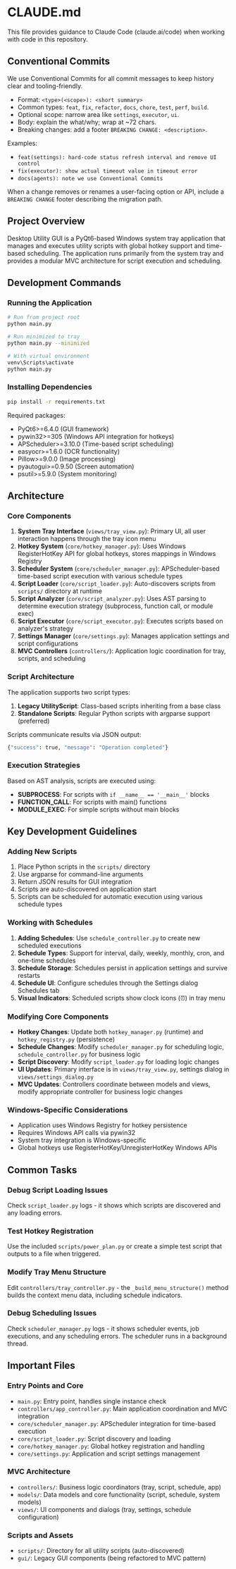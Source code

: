 # CLAUDE.md

This file provides guidance to Claude Code (claude.ai/code) when working with code in this repository.

## Conventional Commits

We use Conventional Commits for all commit messages to keep history clear and tooling-friendly.

- Format: `<type>(<scope>): <short summary>`
- Common types: `feat`, `fix`, `refactor`, `docs`, `chore`, `test`, `perf`, `build`.
- Optional scope: narrow area like `settings`, `executor`, `ui`.
- Body: explain the what/why; wrap at ~72 chars.
- Breaking changes: add a footer `BREAKING CHANGE: <description>`.

Examples:
- `feat(settings): hard-code status refresh interval and remove UI control`
- `fix(executor): show actual timeout value in timeout error`
- `docs(agents): note we use Conventional Commits`

When a change removes or renames a user-facing option or API, include a `BREAKING CHANGE` footer describing the migration path.

## Project Overview

Desktop Utility GUI is a PyQt6-based Windows system tray application that manages and executes utility scripts with global hotkey support and time-based scheduling. The application runs primarily from the system tray and provides a modular MVC architecture for script execution and scheduling.

## Development Commands

### Running the Application
```bash
# Run from project root
python main.py

# Run minimized to tray
python main.py --minimized

# With virtual environment
venv\Scripts\activate
python main.py
```

### Installing Dependencies
```bash
pip install -r requirements.txt
```

Required packages:
- PyQt6>=6.4.0 (GUI framework)
- pywin32>=305 (Windows API integration for hotkeys)
- APScheduler>=3.10.0 (Time-based script scheduling)
- easyocr>=1.6.0 (OCR functionality)
- Pillow>=9.0.0 (Image processing)
- pyautogui>=0.9.50 (Screen automation)
- psutil>=5.9.0 (System monitoring)

## Architecture

### Core Components

1. **System Tray Interface** (`views/tray_view.py`): Primary UI, all user interaction happens through the tray icon menu
2. **Hotkey System** (`core/hotkey_manager.py`): Uses Windows RegisterHotKey API for global hotkeys, stores mappings in Windows Registry
3. **Scheduler System** (`core/scheduler_manager.py`): APScheduler-based time-based script execution with various schedule types
4. **Script Loader** (`core/script_loader.py`): Auto-discovers scripts from `scripts/` directory at runtime
5. **Script Analyzer** (`core/script_analyzer.py`): Uses AST parsing to determine execution strategy (subprocess, function call, or module exec)
6. **Script Executor** (`core/script_executor.py`): Executes scripts based on analyzer's strategy
7. **Settings Manager** (`core/settings.py`): Manages application settings and script configurations
8. **MVC Controllers** (`controllers/`): Application logic coordination for tray, scripts, and scheduling

### Script Architecture

The application supports two script types:

1. **Legacy UtilityScript**: Class-based scripts inheriting from a base class
2. **Standalone Scripts**: Regular Python scripts with argparse support (preferred)

Scripts communicate results via JSON output:
```python
{"success": true, "message": "Operation completed"}
```

### Execution Strategies

Based on AST analysis, scripts are executed using:
- **SUBPROCESS**: For scripts with `if __name__ == '__main__'` blocks
- **FUNCTION_CALL**: For scripts with main() functions
- **MODULE_EXEC**: For simple scripts without main blocks

## Key Development Guidelines

### Adding New Scripts

1. Place Python scripts in the `scripts/` directory
2. Use argparse for command-line arguments
3. Return JSON results for GUI integration
4. Scripts are auto-discovered on application start
5. Scripts can be scheduled for automatic execution using various schedule types

### Working with Schedules

1. **Adding Schedules**: Use `schedule_controller.py` to create new scheduled executions
2. **Schedule Types**: Support for interval, daily, weekly, monthly, cron, and one-time schedules
3. **Schedule Storage**: Schedules persist in application settings and survive restarts
4. **Schedule UI**: Configure schedules through the Settings dialog Schedules tab
5. **Visual Indicators**: Scheduled scripts show clock icons (⏰) in tray menu

### Modifying Core Components

- **Hotkey Changes**: Update both `hotkey_manager.py` (runtime) and `hotkey_registry.py` (persistence)
- **Schedule Changes**: Modify `scheduler_manager.py` for scheduling logic, `schedule_controller.py` for business logic
- **Script Discovery**: Modify `script_loader.py` for loading logic changes
- **UI Updates**: Primary interface is in `views/tray_view.py`, settings dialog in `views/settings_dialog.py`
- **MVC Updates**: Controllers coordinate between models and views, modify appropriate controller for business logic changes

### Windows-Specific Considerations

- Application uses Windows Registry for hotkey persistence
- Requires Windows API calls via pywin32
- System tray integration is Windows-specific
- Global hotkeys use RegisterHotKey/UnregisterHotKey Windows APIs

## Common Tasks

### Debug Script Loading Issues
Check `script_loader.py` logs - it shows which scripts are discovered and any loading errors.

### Test Hotkey Registration
Use the included `scripts/power_plan.py` or create a simple test script that outputs to a file when triggered.

### Modify Tray Menu Structure
Edit `controllers/tray_controller.py` - the `_build_menu_structure()` method builds the context menu data, including schedule indicators.

### Debug Scheduling Issues
Check `scheduler_manager.py` logs - it shows scheduler events, job executions, and any scheduling errors. The scheduler runs in a background thread.

## Important Files

### Entry Points and Core
- `main.py`: Entry point, handles single instance check
- `controllers/app_controller.py`: Main application coordination and MVC integration
- `core/scheduler_manager.py`: APScheduler integration for time-based execution
- `core/script_loader.py`: Script discovery and loading
- `core/hotkey_manager.py`: Global hotkey registration and handling
- `core/settings.py`: Application and script settings management

### MVC Architecture
- `controllers/`: Business logic coordinators (tray, script, schedule, app)
- `models/`: Data models and core functionality (script, schedule, system models)
- `views/`: UI components and dialogs (tray, settings, schedule configuration)

### Scripts and Assets
- `scripts/`: Directory for all utility scripts (auto-discovered)
- `gui/`: Legacy GUI components (being refactored to MVC pattern)
